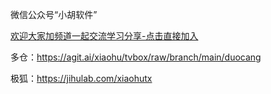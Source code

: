 微信公众号“小胡软件”

[欢迎大家加频道一起交流学习分享-点击直接加入](https://pd.qq.com/s/1v2wl2d0p)  

多仓：https://agit.ai/xiaohu/tvbox/raw/branch/main/duocang

极狐：https://jihulab.com/xiaohutx
